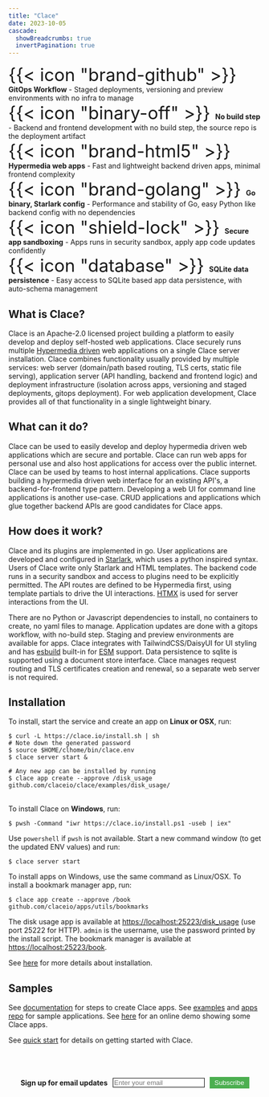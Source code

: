 ```yaml
---
title: "Clace"
date: 2023-10-05
cascade:
  showBreadcrumbs: true
  invertPagination: true
---
```


<div class="index-container">
<div class="index-item"><span style="font-size:250%;"> {{< icon "brand-github" >}} </span><b>GitOps Workflow</b> - Staged deployments, versioning and preview environments with no infra to manage</div>
<div class="index-item"><span style="font-size:250%"> {{< icon "binary-off" >}} </span><b>No build step</b> - Backend and frontend development with no build step, the source repo is the deployment artifact</div>
<div class="index-item"><span style="font-size:250%"> {{< icon "brand-html5" >}} </span><b>Hypermedia web apps</b> - Fast and lightweight backend driven apps, minimal frontend complexity</div>
<div class="index-item"><span style="font-size:250%"> {{< icon "brand-golang" >}} </span><b>Go binary, Starlark config</b> - Performance and stability of Go, easy Python like backend config with no dependencies</div>
<div class="index-item"><span style="font-size:250%"> {{< icon "shield-lock" >}} </span><b>Secure app sandboxing</b> - Apps runs in security sandbox, apply app code updates confidently</div>
<div class="index-item"><span style="font-size:250%"> {{< icon "database" >}} </span><b>SQLite data persistence</b> - Easy access to SQLite based app data persistence, with auto-schema management</div>
</div>

<h2>What is Clace?</h2>
Clace is an Apache-2.0 licensed project building a platform to easily develop and deploy self-hosted web applications. Clace securely runs multiple <a href="https://hypermedia.systems/hypermedia-reintroduction/">Hypermedia driven</a> web applications on a single Clace server installation. Clace combines functionality usually provided by multiple services: web server (domain/path based routing, TLS certs, static file serving), application server (API handling, backend and frontend logic) and deployment infrastructure (isolation across apps, versioning and staged deployments, gitops deployment). For web application development, Clace provides all of that functionality in a single lightweight binary.

<br>
<h2>What can it do?</h2>
<p>
Clace can be used to easily develop and deploy hypermedia driven web applications which are secure and portable. Clace can run web apps for personal use and also host applications for access over the public internet. Clace can be used by teams to host internal applications. Clace supports building a hypermedia driven web interface for an existing API's, a backend-for-frontend type pattern. Developing a web UI for command line applications is another use-case. CRUD applications and applications which glue together backend APIs are good candidates for Clace apps.
<br>

<h2>How does it work?</h2>
Clace and its plugins are implemented in go. User applications are developed and configured in <a href="https://github.com/google/starlark-go">Starlark</a>, which uses a python inspired syntax. Users of Clace write only Starlark and HTML templates. The backend code runs in a security sandbox and access to plugins need to be explicitly permitted. The API routes are defined to be Hypermedia first, using template partials to drive the UI interactions. <a href="https://htmx.org/">HTMX</a> is used for server interactions from the UI.

There are no Python or Javascript dependencies to install, no containers to create, no yaml files to manage. Application updates are done with a gitops workflow, with no-build step. Staging and preview environments are available for apps. Clace integrates with TailwindCSS/DaisyUI for UI styling and has <a href="https://esbuild.github.io/">esbuild</a> built-in for <a href="https://developer.mozilla.org/en-US/docs/Web/JavaScript/Guide/Modules">ESM</a> support. Data persistence to sqlite is supported using a document store interface. Clace manages request routing and TLS certificates creation and renewal, so a separate web server is not required.

<h2>Installation</h2>
To install, start the service and create an app on <b>Linux or OSX</b>, run:
<br>

<div class="index-code" style="text-align: left;">
<pre class="index-pre"><code><span class="index-no-copy">$</span> curl -L https://clace.io/install.sh | sh
# Note down the generated password
<span class="index-no-copy">$</span> source $HOME/clhome/bin/clace.env
<span class="index-no-copy">$</span> clace server start & <br>
# Any new app can be installed by running
<span class="index-no-copy">$</span> clace app create --approve /disk_usage github.com/claceio/clace/examples/disk_usage/ </code>
</pre>
</div>

<br>
To install Clace on <b>Windows</b>, run:

<div class="index-code" style="text-align: left;">
<pre class="index-pre"><code><span class="index-no-copy">$</span> pwsh -Command "iwr https://clace.io/install.ps1 -useb | iex" </code>
</pre>
</div>

Use `powershell` if `pwsh` is not available. Start a new command window (to get the updated ENV values) and run:

<div class="index-code" style="text-align: left;">
<pre class="index-pre"><code><span class="index-no-copy">$</span> clace server start </code>
</pre>
</div>

To install apps on Windows, use the same command as Linux/OSX. To install a bookmark manager app, run:

<div class="index-code" style="text-align: left;">
<pre class="index-pre"><code><span class="index-no-copy">$</span> clace app create --approve /book github.com/claceio/apps/utils/bookmarks </code>
</pre>
</div>

The disk usage app is available at <a href="https://localhost:25223/disk_usage">https://localhost:25223/disk_usage</a> (use port 25222 for HTTP). `admin` is the username, use the password printed by the install script. The bookmark manager is available at <a href="https://localhost:25223/book">https://localhost:25223/book</a>.

See <a href="https://clace.io/docs/installation/#start-the-service">here</a> for more details about installation.
<br>

<h2>Samples</h2>
See <a href="/docs/app/overview/#examples">documentation</a> for steps to create Clace apps. See <a href="https://github.com/claceio/clace/tree/main/examples">examples</a> and <a href="https://github.com/claceio/apps">apps repo</a> for sample applications. See <a href="https://demo.clace.io/">here</a> for an online demo showing some Clace apps.

See <a href="/docs/quickstart">quick start</a> for details on getting started with Clace.

<br>
<br>
<br>

<!-- Begin Mailchimp Signup Form -->
<!--link href="//cdn-images.mailchimp.com/embedcode/classic-071822.css" rel="stylesheet" type="text/css"-->
  <div id="mc_embed_signup">
    <form action="https://clace.us21.list-manage.com/subscribe/post?u=3e38430549570438cbc8b7513&amp;id=57d9eeea29&amp;f_id=00afa8e1f0" method="post" id="mc-embedded-subscribe-form" name="mc-embedded-subscribe-form" class="validate" target="_blank">
     <div style="display: flex; align-items: center; justify-content: center;">
	<label for="mce-EMAIL" ><b>Sign up for email updates</b></label>
	<input type="email" placeholder="Enter your email" name="EMAIL" id="mce-EMAIL" style="margin-left: 10px; border: 1px solid #000" required>
	<div aria-hidden="true" id="mce-responses" class="clear foot" >
		<div class="response" id="mce-error-response" style="display:none"></div>
		<div class="response" id="mce-success-response" style="display:none"></div>
	</div>    <!-- real people should not fill this in and expect good things - do not remove this or risk form bot signups-->
        <input aria-hidden="true" type="hidden" name="b_3e38430549570438cbc8b7513_57d9eeea29"  value="">
        <button class="rounded-full" type="submit" name="subscribe" id="mc-embedded-subscribe" style="margin-left: 10px; background-color: #4CAF50; color: white; border: none; padding: 4px 10px; cursor: pointer;">Subscribe</button>
     </div>
    </form>
  </div>
<!--End mc_embed_signup-->
